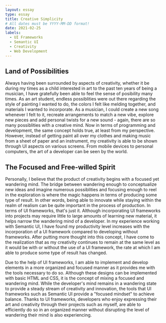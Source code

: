 ```yaml
---
layout: essay
type: essay
title: Creative Simplicity
# All dates must be YYYY-MM-DD format!
date: 2021-02-25
labels:
  - UI Frameworks
  - Semantic UI
  - Creativity
  - Web Development
---
```


## Land of Possibilities

  Always having been surrounded by aspects of creativity, whether it be during my times as a child interested in art to the past ten years of being a musician, I have gratefully been able to feel the sense of posibility many times. As an art student, endless possiblities were out there regarding the style of painting I wanted to do, the colors I felt like melding together, and materials I wanted to incorporate. As a musician, I could create a new song whenever I felt to it, recreate arrangements to match a new vibe, explore new pieces and add personal twists for a new sound - again, there are so many possiblities with a creative mind. Now in terms of programming and development, the same concept holds true, at least from my perspective. However, instead of getting paint all over my clothes and making music from a sheet of paper and an instrument, my creativity is able to be shown through UI aspects on various screens. From mobile devices to personal computers, the art of a developer can be seen by the world.

## The Focused and Free-willed Spirit

  Personally, I believe that the product of creativity begins with a focused yet wandering mind. The bridge between wandering enough to conceptualize new ideas and imagine numerous possiblities and focusing enough to reel in the exploration is where the magic happens in terms of producing some type of result. In other words, being able to innovate while staying within the realm of realism can be quite important in the process of production. In terms of UI frameworks, that's just it. Although incorporating UI frameworks into projects may require little to large amounts of learning new material, it helps narrow the wandering mind of a developer. In my experience working with Semantic UI, I have found my productivity level increases with the incorporation of a UI framework compared to developing without frameworks. After putting more thought into this concept, I have come to the realization that as my creativity continues to remain at the same level as it would be with or without the use of a UI framework, the rate at which I am able to produce some type of result has changed.
  
  Due to the help of UI frameworks, I am able to implement and develop elements in a more organized and focused manner as it provides me with the tools necessary to do so. Although these designs can be implemented with basic HTML and CSS, it is the concept of mixing a focused and wandering mind. While the developer's mind remains in a wandering state to provide a steady stream of creativity and innovation, the tools that UI frameworks such as Semantic UI provide a "focused mindset" to achieve balance. Thanks to UI frameworks, developers who enjoy expressing their art and creativity through their projects such as myself, are able to efficiently do so in an organized manner without disrupting the level of wandering their mind is also experiencing.
  
